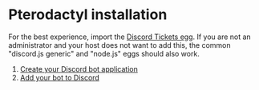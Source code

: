 # Pterodactyl installation

For the best experience, import the [Discord Tickets egg](https://github.com/discord-tickets/bot/blob/main/pterodactyl.egg.json). If you are not an administrator and your host does not want to add this, the common "discord.js generic" and "node.js" eggs should also work.


1. [Create your Discord bot application](/getting-your-bot-token)
2. [Add your bot to Discord](/invite-url-generator)
